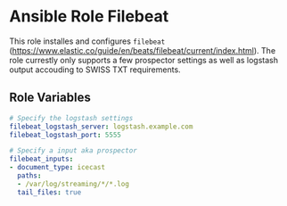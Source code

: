 # Ansible Role Filebeat

This role installes and configures `filebeat` (https://www.elastic.co/guide/en/beats/filebeat/current/index.html).
The role currestly only supports a few prospector settings as well as logstash output accouding to SWISS TXT requirements.

## Role Variables

``` yaml
# Specify the logstash settings
filebeat_logstash_server: logstash.example.com
filebeat_logstash_port: 5555

# Specify a input aka prospector
filebeat_inputs:
- document_type: icecast
  paths:
  - /var/log/streaming/*/*.log
  tail_files: true
```
